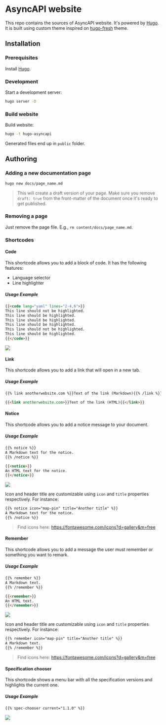 # AsyncAPI website

This repo contains the sources of AsyncAPI website. It's powered by [Hugo](https://gohugo.io). It is built using custom theme inspired on [hugo-fresh](https://themes.gohugo.io/hugo-fresh/) theme.

## Installation

### Prerequisites

Install [Hugo](https://gohugo.io/getting-started/installing/).

### Development

Start a development server:

```bash
hugo server -D
```

### Build website

Build website:

```bash
hugo -t hugo-asyncapi
```

Generated files end up in `public` folder.

## Authoring

### Adding a new documentation page

```bash
hugo new docs/page_name.md
```

> This will create a draft version of your page. Make sure you remove `draft: true` from the front-matter of the document once it's ready to get published.

### Removing a page

Just remove the page file. E.g., `rm content/docs/page_name.md`.

### Shortcodes

#### Code

This shortcode allows you to add a block of code. It has the following features:

* Language selector
* Line highlighter

##### Usage Example

```md
{{<code lang="yaml" lines="2-4,6">}}
This line should not be highlighted.
This line should be highlighted.
This line should be highlighted.
This line should be highlighted.
This line should not be highlighted.
This line should be highlighted.
{{</code>}}
```

![](./images/code.png)

#### Link

This shortcode allows you to add a link that will open in a new tab.

##### Usage Example

```md
{{% link anotherwebsite.com %}}Text of the link (Markdown){{% /link %}}
```

```html
{{<link anotherwebsite.com>}}Text of the link (HTML){{</link>}}
```

#### Notice

This shortcode allows you to add a notice message to your document.

##### Usage Example

```md
{{% notice %}}
A Markdown text for the notice.
{{% /notice %}}
```

```html
{{<notice>}}
An HTML text for the notice.
{{</notice>}}
```

![](./images/notice.png)

Icon and header title are customizable using `icon` and `title` properties respectively. For instance:

```md
{{% notice icon="map-pin" title="Another title" %}}
A Markdown text for the notice.
{{% /notice %}}
```

> Find icons here: https://fontawesome.com/icons?d=gallery&m=free

#### Remember

This shortcode allows you to add a message the user must remember or something you want to remark.

##### Usage Example

```md
{{% remember %}}
A Markdown text.
{{% /remember %}}
```

```html
{{<remember>}}
An HTML text.
{{</remember>}}
```

![](./images/remember.png)

Icon and header title are customizable using `icon` and `title` properties respectively. For instance:

```md
{{% remember icon="map-pin" title="Another title" %}}
A Markdown text.
{{% /remember %}}
```

> Find icons here: https://fontawesome.com/icons?d=gallery&m=free

#### Specification chooser

This shortcode shows a menu bar with all the specification versions and highlights the current one.

##### Usage Example

```md
{{% spec-chooser current="1.1.0" %}}
```

![](./images/spec-chooser.png)
